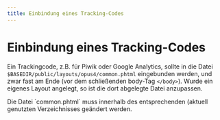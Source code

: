 ```yaml
---
title: Einbindung eines Tracking-Codes
---
```


# Einbindung eines Tracking-Codes

Ein Trackingcode, z.B. für Piwik oder Google Analytics, sollte in die Datei
`$BASEDIR/public/layouts/opus4/common.phtml` eingebunden werden, und zwar fast am
Ende (vor dem schließenden body-Tag `</body>`). Wurde ein eigenes Layout angelegt, so ist die dort
abgelegte Datei anzupassen.

<p class="note" markdown="1">
Die Datei `common.phtml` muss innerhalb des entsprechenden (aktuell genutzten
Verzeichnisses geändert werden.
</p>
